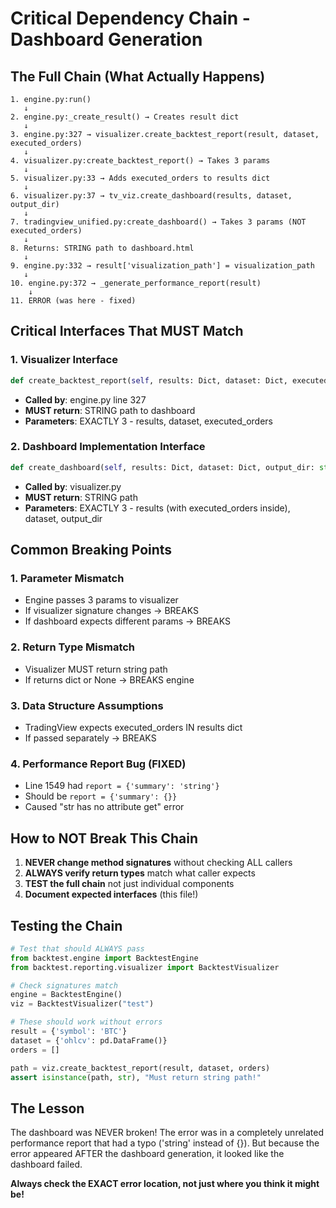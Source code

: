 # Critical Dependency Chain - Dashboard Generation

## The Full Chain (What Actually Happens)

```
1. engine.py:run()
   ↓
2. engine.py:_create_result() → Creates result dict
   ↓
3. engine.py:327 → visualizer.create_backtest_report(result, dataset, executed_orders)
   ↓
4. visualizer.py:create_backtest_report() → Takes 3 params
   ↓
5. visualizer.py:33 → Adds executed_orders to results dict
   ↓
6. visualizer.py:37 → tv_viz.create_dashboard(results, dataset, output_dir)
   ↓
7. tradingview_unified.py:create_dashboard() → Takes 3 params (NOT executed_orders)
   ↓
8. Returns: STRING path to dashboard.html
   ↓
9. engine.py:332 → result['visualization_path'] = visualization_path
   ↓
10. engine.py:372 → _generate_performance_report(result) 
    ↓
11. ERROR (was here - fixed)
```

## Critical Interfaces That MUST Match

### 1. Visualizer Interface
```python
def create_backtest_report(self, results: Dict, dataset: Dict, executed_orders: List[Dict]) -> str:
```
- **Called by**: engine.py line 327
- **MUST return**: STRING path to dashboard
- **Parameters**: EXACTLY 3 - results, dataset, executed_orders

### 2. Dashboard Implementation Interface
```python
def create_dashboard(self, results: Dict, dataset: Dict, output_dir: str) -> str:
```
- **Called by**: visualizer.py
- **MUST return**: STRING path
- **Parameters**: EXACTLY 3 - results (with executed_orders inside), dataset, output_dir

## Common Breaking Points

### 1. Parameter Mismatch
- Engine passes 3 params to visualizer
- If visualizer signature changes → BREAKS
- If dashboard expects different params → BREAKS

### 2. Return Type Mismatch
- Visualizer MUST return string path
- If returns dict or None → BREAKS engine

### 3. Data Structure Assumptions
- TradingView expects executed_orders IN results dict
- If passed separately → BREAKS

### 4. Performance Report Bug (FIXED)
- Line 1549 had `report = {'summary': 'string'}` 
- Should be `report = {'summary': {}}`
- Caused "str has no attribute get" error

## How to NOT Break This Chain

1. **NEVER change method signatures** without checking ALL callers
2. **ALWAYS verify return types** match what caller expects
3. **TEST the full chain** not just individual components
4. **Document expected interfaces** (this file!)

## Testing the Chain

```python
# Test that should ALWAYS pass
from backtest.engine import BacktestEngine
from backtest.reporting.visualizer import BacktestVisualizer

# Check signatures match
engine = BacktestEngine()
viz = BacktestVisualizer("test")

# These should work without errors
result = {'symbol': 'BTC'}
dataset = {'ohlcv': pd.DataFrame()}
orders = []

path = viz.create_backtest_report(result, dataset, orders)
assert isinstance(path, str), "Must return string path!"
```

## The Lesson

The dashboard was NEVER broken! The error was in a completely unrelated performance report that had a typo ('string' instead of {}). But because the error appeared AFTER the dashboard generation, it looked like the dashboard failed.

**Always check the EXACT error location, not just where you think it might be!**